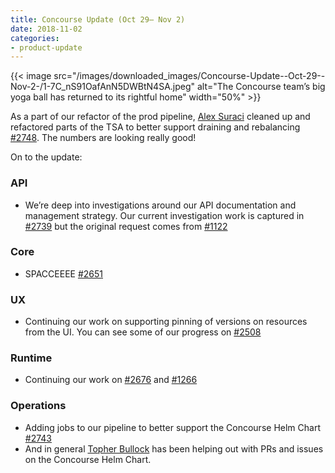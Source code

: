 ```yaml
---
title: Concourse Update (Oct 29— Nov 2)
date: 2018-11-02
categories:
- product-update
---
```


{{< image src="/images/downloaded_images/Concourse-Update--Oct-29--Nov-2-/1-7C_nS91OafAnN5DWBtN4SA.jpeg" alt="The
Concourse team’s big yoga ball has returned to its rightful home" width="50%" >}}

<!-- more -->

As a part of our refactor of the prod pipeline, [Alex Suraci](https://medium.com/u/263a63b2f209) cleaned up and
refactored parts of the TSA to better support draining and
rebalancing [#2748](https://github.com/concourse/concourse/pull/2748). The numbers are looking really good!

On to the update:

### API

- We’re deep into investigations around our API documentation and management strategy. Our current investigation work is
  captured in [#2739](https://github.com/concourse/concourse/issues/2739) but the original request comes
  from [#1122](https://github.com/concourse/concourse/issues/1122)

### Core

- SPACCEEEE [#2651](https://github.com/concourse/concourse/pull/2651)

### UX

- Continuing our work on supporting pinning of versions on resources from the UI. You can see some of our progress
  on [#2508](https://github.com/concourse/concourse/pull/2508)

### Runtime

- Continuing our work on [#2676](https://github.com/concourse/concourse/pull/2676)
  and [#1266](https://github.com/concourse/concourse/pull/1266)

### Operations

- Adding jobs to our pipeline to better support the Concourse Helm
  Chart [#2743](https://github.com/concourse/concourse/pull/2743)
- And in general [Topher Bullock](https://medium.com/u/58876cdc2180) has been helping out with PRs and issues on the
  Concourse Helm Chart.
